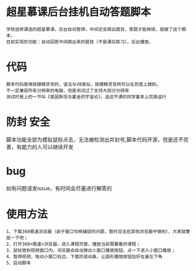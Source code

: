 # 超星慕课后台挂机自动答题脚本
    学校选修课选的超星慕课，后台自动暂停，中间还会跳出题目，答题才能继续，就做了这个脚本。
    目前实现的功能：自动回答中间跳出来的题目（不是课后练习），后台播放。
# 代码
    脚本代码是用按键精灵写的，语法与VB类似，按键精灵官网可以在百度上搜到。
    不一定兼容所有分辨率的电脑，但是测试过了支持大部分分辨率
    测试时是上的一节叫《爱因斯坦与霍金的宇宙论》，选这节课的同学基本上完美运行
# 防封 安全
脚本功能全部为模拟鼠标点击，无法被检测出并封号,脚本代码开源，但是还不完善，有能力的人可以继续开发
# bug
如有问题请发issue，有时间会尽量进行解答的
# 使用方法
    1、下载360极速浏览器（由于窗口句柄捕捉的问题，暂时没法在其他浏览器中做到），大家就委屈一下吧；
    2、打开360<极速>浏览器，进入课程页面，播放当前需要看的课程；
    3、鼠标放到视频窗口内，浏览器会自动弹出小窗口播放按钮，点一下进入小窗口播放；
    4、暂停视频，拖动小窗口右边、下面的滚动条，让圆形播放按钮恰好在最左下角 
    5、启动脚本
